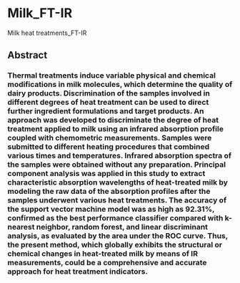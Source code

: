 # Milk_FT-IR
Milk heat treatments_FT-IR

## Abstract

### Thermal treatments induce variable physical and chemical modifications in milk molecules, which determine the quality of dairy products. Discrimination of the samples involved in different degrees of heat treatment can be used to direct further ingredient formulations and target products. An approach was developed to discriminate the degree of heat treatment applied to milk using an infrared absorption profile coupled with chemometric measurements. Samples were submitted to different heating procedures that combined various times and temperatures. Infrared absorption spectra of the samples were obtained without any preparation. Principal component analysis was applied in this study to extract characteristic absorption wavelengths of heat-treated milk by modeling the raw data of the absorption profiles after the samples underwent various heat treatments. The accuracy of the support vector machine model was as high as 92.31%, confirmed as the best performance classifier compared with k-nearest neighbor, random forest, and linear discriminant analysis, as evaluated by the area under the ROC curve. Thus, the present method, which globally exhibits the structural or chemical changes in heat-treated milk by means of IR measurements, could be a comprehensive and accurate approach for heat treatment indicators.
